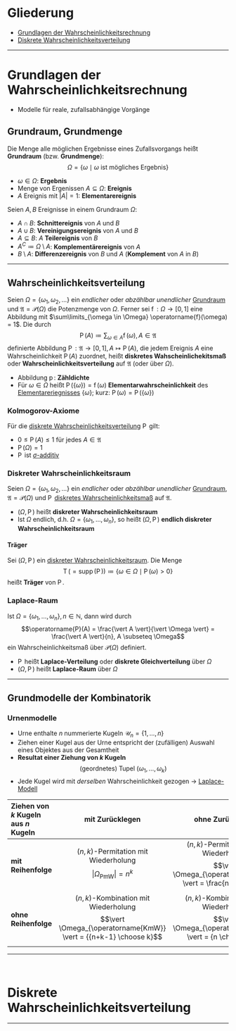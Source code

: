 # Gliederung
 - [Grundlagen der Wahrscheinlichkeitsrechnung](#grundlagen-der-wahrscheinlichkeitsrechnung)
 - [Diskrete Wahrscheinlichkeitsverteilung](#diskrete-wahrscheinlichkeitsverteilung)

---------------

# Grundlagen der Wahrscheinlichkeitsrechnung
 - Modelle für reale, zufallsabhängige Vorgänge

## Grundraum, Grundmenge
Die Menge alle möglichen Ergebnisse eines Zufallsvorgangs heißt **Grundraum** (bzw. **Grundmenge**):
$$\Omega = \{\omega \mid \omega \text{ ist mögliches Ergebnis}\}$$
 - $\omega \in \Omega$: **Ergebnis**
 - Menge von Ergenissen $A \subseteq \Omega$: **Ereignis**
 - $A$ Ereignis mit $\vert A \vert = 1$: **Elementarereignis**

Seien $A,B$ Ereignisse in einem Grundraum $\Omega$:
 - $A \cap B$: **Schnittereignis** von $A$ und $B$
 - $A \cup B$: **Vereinigungsereignis** von $A$ und $B$
 - $A \subseteq B$: $A$ **Teilereignis** von $B$
 - $A^{C} \coloneqq \Omega \setminus A$: **Komplementärereignis** von $A$
 - $B \setminus A$: **Differenzereignis** von $B$ und $A$ (**Komplement** von $A$ in $B$)

---------------

## Wahrscheinlichkeitsverteilung
Seien $\Omega = \{\omega_{1}, \omega_{2}, \dots\}$ ein _endlicher_ oder _abzählbar unendlicher_ [Grundraum](#grundraum-grundmenge) und $\mathfrak{A} = \mathcal{P}(\Omega)$ die Potenzmenge von $\Omega$. Ferner sei $\operatorname{f}: \Omega \rightarrow [0,1]$ eine Abbildung mit $\sum\limits_{\omega \in \Omega} \operatorname{f}(\omega) = 1$. Die durch
$$\operatorname{P}(A) \coloneqq \sum_{\omega \in A} \operatorname{f}(\omega), A \in \mathfrak{A}$$
definierte Abbildung $\operatorname{P}: \mathfrak{A} \rightarrow [0,1], A \mapsto \operatorname{P}(A)$, die jedem Ereignis $A$ eine Wahrscheinlichkeit $\operatorname{P}(A)$ zuordnet, heißt **diskretes Wahscheinlichekitsmaß** oder **Wahrscheinlichkeitsverteilung** auf $\mathfrak{A}$ (oder über $\Omega$).

 - Abbildung $\operatorname{p}$: **Zähldichte**
 - Für $\omega \in \Omega$ heißt $\operatorname{P}(\{\omega\}) = \operatorname{f}(\omega)$ **Elementarwahrscheinlichkeit** des [Elementareriegnisses](#grundraum-grundmenge) $\{\omega\}$; kurz: $\operatorname{P}(\omega) = \operatorname{P}(\{\omega\})$

### Kolmogorov-Axiome
Für die [diskrete Wahrscheinlichkeitsverteilung](#wahrscheinlichkeitsverteilung) $\operatorname{P}$ gilt:
 - $0 \leq \operatorname{P}(A) \leq 1$ für jedes $A \in \mathfrak{A}$
 - $\operatorname{P}(\Omega) = 1$
 - $\operatorname{P}$ ist [$\sigma$-additiv](https://en.wikipedia.org/wiki/Sigma_additivity)

### Diskreter Wahrscheinlichkeitsraum
Seien $\Omega = \{\omega_{1}, \omega_{2}, \dots\}$ ein _endlicher_ oder _abzählbar unendlicher_ [Grundraum](#grundraum-grundmenge), $\mathfrak{A} = \mathcal{P}(\Omega)$ und $\operatorname{P}$ [diskretes Wahrscheinlichkeitsmaß](#wahrscheinlichkeitsverteilung) auf $\mathfrak{A}$.
 - $(\Omega, \operatorname{P})$ heißt **diskreter Wahrscheinlichkeitsraum**
 - Ist $\Omega$ endlich, d.h. $\Omega = \{\omega_{1}, \dots, \omega_{n}\}$, so heißt $(\Omega, \operatorname{P})$ **endlich diskreter Wahrscheinlichkeitsraum**

#### Träger
Sei $(\Omega, \operatorname{P})$ ein [diskreter Wahrscheinlichkeitsraum](#diskreter-wahrscheinlichkeitsraum). Die Menge
$$\operatorname{T}(=\operatorname{supp}(\operatorname{P})) \coloneqq \{\omega \in \Omega \mid \operatorname{P}(\omega) > 0\}$$
heißt **Träger** von $\operatorname{P}$.

### Laplace-Raum
Ist $\Omega = \{\omega_{1}, \dots, \omega_{n}\}, n \in \mathbb{N}$, dann wird durch
$$\operatorname{P}(A) = \frac{\vert A \vert}{\vert \Omega \vert} = \frac{\vert A \vert}{n}, A \subseteq \Omega$$
ein Wahrscheinlichkeitsmaß über $\mathcal{P}(\Omega)$ definiert.
 - $\operatorname{P}$ heißt **Laplace-Verteilung** oder **diskrete Gleichverteilung** über $\Omega$
 - $(\Omega, \operatorname{P})$ heißt **Laplace-Raum** über $\Omega$

---------------

## Grundmodelle der Kombinatorik
### Urnenmodelle
 - Urne enthalte $n$ nummerierte Kugeln $\mathcal{U}_{n} = \{1, \dots, n\}$
 - Ziehen einer Kugel aus der Urne entspricht der (zufälligen) Auswahl eines Objektes aus der Gesamtheit
 - **Resultat einer Ziehung von $k$ Kugeln**
$$\text{(geordnetes) Tupel } (\omega_{1}, \dots, \omega_{k})$$
 - Jede Kugel wird mit _derselben_ Wahrscheinlichkeit gezogen &rarr; [Laplace-Modell](#laplace-raum)

| Ziehen von $k$ Kugeln aus $n$ Kugeln | mit Zurücklegen | ohne Zurücklegen |
| :--- | :---: | :---: |
| **mit Reihenfolge** | $(n,k)$-Permitation mit Wiederholung $$\vert \Omega_{\operatorname{PmW}} \vert = n^{k}$$ | $(n,k)$-Permitation ohne Wiederholung $$\vert \Omega_{\operatorname{PoW}} \vert = \frac{n!}{(n-k)!}$$ |
| **ohne Reihenfolge** | $(n,k)$-Kombination mit Wiederholung $$\vert \Omega_{\operatorname{KmW}} \vert = {{n+k-1} \choose k}$$ | $(n,k)$-Kombination ohne Wiederholung $$\vert \Omega_{\operatorname{KoW}} \vert = {n \choose k}$$ |

---------------

<br>

# Diskrete Wahrscheinlichkeitsverteilung

---------------

<br>

